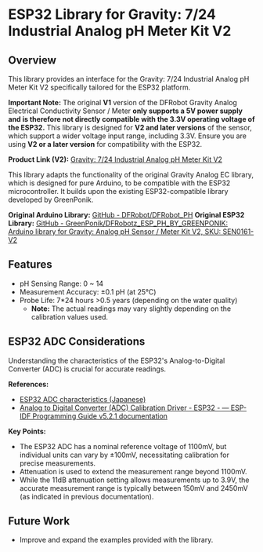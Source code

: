 # ESP32 Library for Gravity: 7/24 Industrial Analog pH Meter Kit V2

## Overview

This library provides an interface for the Gravity: 7/24 Industrial Analog pH Meter Kit V2 specifically tailored for the ESP32 platform.

**Important Note:** The original **V1** version of the DFRobot Gravity Analog Electrical Conductivity Sensor / Meter **only supports a 5V power supply and is therefore not directly compatible with the 3.3V operating voltage of the ESP32.** This library is designed for **V2 and later versions** of the sensor, which support a wider voltage input range, including 3.3V. Ensure you are using **V2 or a later version** for compatibility with the ESP32.

**Product Link (V2):** [Gravity: 7/24 Industrial Analog pH Meter Kit V2](https://www.dfrobot.com/product-2069.html)

This library adapts the functionality of the original Gravity Analog EC library, which is designed for pure Arduino, to be compatible with the ESP32 microcontroller. It builds upon the existing ESP32-compatible library developed by GreenPonik.

**Original Arduino Library:** [GitHub - DFRobot/DFRobot_PH](https://github.com/DFRobot/DFRobot_PH)
**Original ESP32 Library:** [GitHub - GreenPonik/DFRobotz_ESP_PH_BY_GREENPONIK: Arduino library for Gravity: Analog pH Sensor / Meter Kit V2, SKU: SEN0161-V2](https://github.com/GreenPonik/DFRobot_ESP_PH_BY_GREENPONIK)

## Features
- pH Sensing Range: 0 ~ 14
- Measurement Accuracy: ±0.1 pH (at 25℃)
- Probe Life: 7*24 hours >0.5 years (depending on the water quality)
  - **Note:** The actual readings may vary slightly depending on the calibration values used. 

## ESP32 ADC Considerations

Understanding the characteristics of the ESP32's Analog-to-Digital Converter (ADC) is crucial for accurate readings.

**References:**

- [ESP32 ADC characteristics (Japanese)](https://lang-ship.com/blog/work/esp32-adc/)
- [Analog to Digital Converter (ADC) Calibration Driver - ESP32 - — ESP-IDF Programming Guide v5.2.1 documentation](https://docs.espressif.com/projects/esp-idf/en/stable/esp32/api-reference/peripherals/adc_calibration.html)

**Key Points:**

- The ESP32 ADC has a nominal reference voltage of 1100mV, but individual units can vary by ±100mV, necessitating calibration for precise measurements.
- Attenuation is used to extend the measurement range beyond 1100mV.
- While the 11dB attenuation setting allows measurements up to 3.9V, the accurate measurement range is typically between 150mV and 2450mV (as indicated in previous documentation).

## Future Work

- Improve and expand the examples provided with the library.
